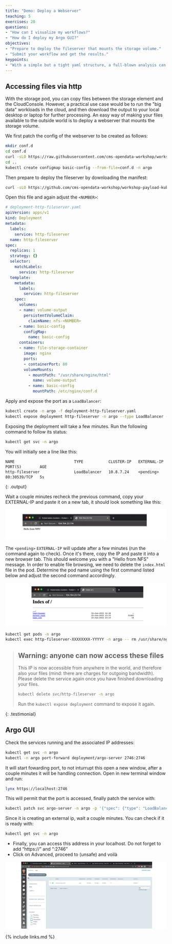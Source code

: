 ```yaml
---
title: "Demo: Deploy a Webserver"
teaching: 5
exercises: 20
questions:
- "How can I visualize my workflows?"
- "How do I deploy my Argo GUI?"
objectives:
- "Prepare to deploy the fileserver that mounts the storage volume."
- "Submit your workflow and get the results."
keypoints:
- "With a simple but a tight yaml structure, a full-blown analysis can be performed using the Argo tool on a K8s cluster."
---
```



## Accessing files via http

With the storage pod, you can copy files between the storage element and the
CloudConsole. However, a practical use case would be to run the "big data"
workloads in the cloud, and then download the output to your local desktop or
laptop for further processing. An easy way of making your files available to
the outside world is to deploy a webserver that mounts the storage volume.

We first patch the config of the webserver to be created as follows:

```bash
mkdir conf.d
cd conf.d
curl -sLO https://raw.githubusercontent.com/cms-opendata-workshop/workshop-payload-kubernetes/master/conf.d/nginx-basic.conf
cd ..
kubectl create configmap basic-config --from-file=conf.d -n argo
```

Then prepare to deploy the fileserver by downloading the manifest:

```bash
curl -sLO https://github.com/cms-opendata-workshop/workshop-payload-kubernetes/raw/master/deployment-http-fileserver.yaml
```

Open this file and again adjust the `<NUMBER>`:

```yaml
# deployment-http-fileserver.yaml
apiVersion: apps/v1
kind: Deployment
metadata:
  labels:
    service: http-fileserver
  name: http-fileserver
spec:
  replicas: 1
  strategy: {}
  selector:
    matchLabels:
      service: http-fileserver
  template:
    metadata:
      labels:
        service: http-fileserver
    spec:
      volumes:
      - name: volume-output
        persistentVolumeClaim:
          claimName: nfs-<NUMBER>
      - name: basic-config
        configMap:
          name: basic-config
      containers:
      - name: file-storage-container
        image: nginx
        ports:
        - containerPort: 80
        volumeMounts:
          - mountPath: "/usr/share/nginx/html"
            name: volume-output
          - name: basic-config
            mountPath: /etc/nginx/conf.d
```

Apply and expose the port as a `LoadBalancer`:

```bash
kubectl create -n argo -f deployment-http-fileserver.yaml
kubectl expose deployment http-fileserver -n argo --type LoadBalancer --port 80 --target-port 80
```

Exposing the deployment will take a few minutes. Run the following command to
follow its status:

```bash
kubectl get svc -n argo
```

You will initially see a line like this:

~~~
NAME                          TYPE           CLUSTER-IP   EXTERNAL-IP   PORT(S)        AGE
http-fileserver               LoadBalancer   10.8.7.24    <pending>     80:30539/TCP   5s
~~~
{: .output}

Wait a couple minutes recheck the previous command, copy your EXTERNAL-IP and paste it on a new tab, it should look something like this:

![](../fig/HelloNFS.PNG)

The `<pending>` `EXTERNAL-IP` will update after a few minutes (run the command
again to check). Once it's there, copy the IP and paste it into a new browser
tab. This should welcome you with a "Hello from NFS" message. In order to
enable file browsing, we need to delete the `index.html` file in the pod.
Determine the pod name using the first command listed below and adjust the
second command accordingly.

![](../fig/Index.PNG)

```bash
kubectl get pods -n argo
kubectl exec http-fileserver-XXXXXXXX-YYYYY -n argo -- rm /usr/share/nginx/html/index.html
```

> ## Warning: anyone can now access these files
>
> This IP is now accessible from anywhere in the world, and therefore also
> your files (mind: there are charges for outgoing bandwidth). Please delete
> the service again once you have finished downloading your files.
>
> ```bash
> kubectl delete svc/http-fileserver -n argo
> ```
>
> Run the `kubectl expose deployment` command to expose it again.
>
{: .testimonial}

## Argo GUI

Check the services running and the associated IP addresses:
```bash
kubectl get svc -n argo
kubectl -n argo port-forward deployment/argo-server 2746:2746
```
It will start fowarding port, to not inturrupt this open a new window, after a couple minutes it will be handling connection.
Open in new terminal window and run: 

```bash
lynx https://localhost:2746
```

This will permit that the port is accessed, finally patch the service with:

```bash
kubectl patch svc argo-server -n argo -p '{"spec": {"type": "LoadBalancer"}}'
```

Since it is creating an external ip, wait a couple minutes. You can check if it is ready with:

```bash
kubectl get svc -n argo
```

* Finally, you can access this address in your localhost. Do not forget to add “https://” and “:2746”
* Click on Advanced, proceed to <ip>(unsafe) and voilà
  
![](../fig/ArgoInterface.PNG)

{% include links.md %}
